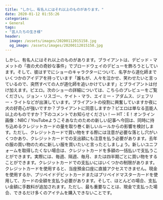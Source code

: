 ```yaml
---
title: "しかし、有名人にはそれ以上のものがあります。"
date: 2020-01-12 01:55:26
categories:
- General
tags:
- "芸人たちの生き様"
header:
  image: /assets/images/20200112015158.jpg
  og_image: /assets/images/20200112015158.jpg
---
```


しかし、有名人にはそれ以上のものがあります。ブライアントは、デビッド・マメットの「夜の犬の奇妙な事件」でブロードウェイのデビューを飾ろうとしています。そして、彼はすでにショーのキャラクターについて、名字から道化師までいくつかのアイデアを持っています「誰もが、人々を泣かせ、笑わせたいと言っているので、突然すべての人が道化師を追いかけています」とブライアントは付け加えます。ピエロ。次のショーの詳細については、こちらのプレビューをご覧ください。ジョン・リスゴー、ケイト・マラ、エイミー・アダムス、ジェフリー・ライトなどが出演しています。ブライアントの役割に興奮していますか夜に犬の好奇心が強いですか？ブライアントに同意しますか？ピエロは単なる芸能人以上のものですか？下のコメントでお知らせください！— HT：E！オンライン画像：NBC / YouTubeようこそあなたのための新しい記事へ今回は、同時に持ち込めるクレジットカードの量を取り巻く新しいルールからの影響を検討します。ただし、クレジットカードで買い物をする際には注意が必要な落とし穴がいくつかあり、クレジットカードでの支出額にも注意を払う必要があります。去年の服の買い物のために新しい服を買いたいと言ったとしましょう。新しいユニフォームを取得したくない場合は、クレジットカードを多額の一括払いで支払うことができます。実際には、毎週、隔週、毎月、または四半期ごとに買い物をすることができます。クレジットカードでの支払いにはいくつかの制限があります。クレジットカードを使用すると、当座預金口座に直接アクセスできません。現金を使用するか、プリペイドデビットカードまたはプリペイドマスターカードを使用して、カードの全額を支払う必要があります。そして、ほとんどの場合、支払い金額に手数料が追加されます。ただし、最も重要なことは、現金で支払った場合、できるだけ多くのアイテムを購入できないことです。
